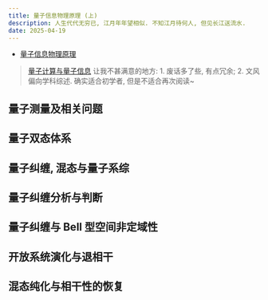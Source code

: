 ```yaml
---
title: 量子信息物理原理 (上)
description: 人生代代无穷已, 江月年年望相似. 不知江月待何人, 但见长江送流水.
date: 2025-04-19
---
```


- [量子信息物理原理](https://book.douban.com/subject/1725295/)

> [量子计算与量子信息](https://book.douban.com/subject/35777059/)
  让我不甚满意的地方: 1. 废话多了些, 有点冗余; 2. 文风偏向学科综述.
  确实适合初学者, 但是不适合再次阅读~

## 量子测量及相关问题

## 量子双态体系

## 量子纠缠, 混态与量子系综

## 量子纠缠分析与判断

## 量子纠缠与 Bell 型空间非定域性

## 开放系统演化与退相干

## 混态纯化与相干性的恢复
